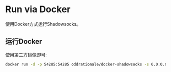 # Run via Docker

使用Docker方式运行Shadowsocks。

## 运行Docker

使用第三方镜像即可:

```sh
docker run -d -p 54285:54285 oddrationale/docker-shadowsocks -s 0.0.0.0 -p 54285 -k ${password} -m aes-256-cfb
```
